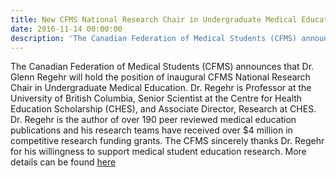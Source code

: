 ```yaml
---
title: New CFMS National Research Chair in Undergraduate Medical Education
date: 2016-11-14 00:00:00
description: 'The Canadian Federation of Medical Students (CFMS) announces that Dr. Glenn Regehr will hold the position of inaugural CFMS National Research Chair in Undergraduate Medical Education. Dr. Regehr is Professor at the University of British Columbia, Senior Scientist at the Centre for Health Education Scholarship (CHES), and Associate Director, Research at CHES. Dr. Regehr is the author of over 190 peer reviewed medical education publications and his research teams have received over $4 million in competitive research funding grants. The CFMS sincerely thanks Dr. Regehr for his willingness to support medical student education research.'  
---
```



The Canadian Federation of Medical Students (CFMS) announces that Dr. Glenn Regehr will hold the position of inaugural CFMS National Research Chair in Undergraduate Medical Education. Dr. Regehr is Professor at the University of British Columbia, Senior Scientist at the Centre for Health Education Scholarship (CHES), and Associate Director, Research at CHES. Dr. Regehr is the author of over 190 peer reviewed medical education publications and his research teams have received over $4 million in competitive research funding grants. The CFMS sincerely thanks Dr. Regehr for his willingness to support medical student education research. More details can be found [here](/what-we-do/education/national_research_chair.html)&nbsp;